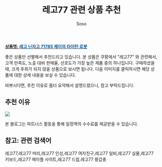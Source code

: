 ﻿---
layout: post
title:  "레고77 관련 상품 추천"
author: Soso
categories: [ 출산 / 육아]
tags: [레고77,레고77 머리,레고77 인성,레고77 여자친구,레고77 일비,레고77 실물,레고77 키보드,레고77 메이플 사이트,레고77 드랍,레고77 황갑충]
image: https://ads-partners.coupang.com/image1/e0hLk7c117MItWwke71U77nTrE2iN0RLi39gXeAC_ICbEvKZCMyqnq876EFXydvwFdgXTyE-fvfgWQtYmHdUEE8D6vDOXvX-1ek3L-dcNSE_2NHLyGo_WTTfRvSqSk3BjSXOWWPgq85tMAJEeb5f9PvD1atVJqaKIa44-p3iGp2yDMP9KfKoVw5rKcN0cGkZgTX7VVQv1kL-fnGS4r0W0DuAQkXOp8u1XGS4-i5y2jMdCaI6Hq5t6vx4h_8Z2O8FZJI-opg-MHpru_vH5BuWx1GZh1T0QA== 
description: "쿠팡에서 레고77 관련 상품으로 가장 고객 선호도가 높은 제품 중 하나입니다."
---

<a href="https://link.coupang.com/re/AFFSDP?lptag=AF5673682&pageKey=6997055176&itemId=17145506878&vendorItemId=88463663450&traceid=V0-153-9178139561e0671a&requestid=20240201105449674319067880&token=31850B%7CGM"><b>상품명: <font color='#01579B'>레고 닌자고 71785 제이의 타이탄 로봇</font></b></a>

좋은 상품만 선별해서 추천드리고 있습니다.
본 상품은 쿠팡에서 "레고77" 와 관련해서, 고객 만족도, 노출 대비 판매율, 선호도가 가장 높은 제품 중의 하나입니다.
구매하셨을 때, 크게 후회가 되지 않을 상품으로 보시면 됩니다. 
다음 이미지를 클릭하시면 해당 상품에 대한 상세 내용을 보실 수 있습니다.

바쁘시다면, 추천 이유로 좀더 요약해서 설명드렸으니, 참고 부탁드립니다.

## 추천 이유 

<a href="https://link.coupang.com/re/AFFSDP?lptag=AF5673682&pageKey=6997055176&itemId=17145506878&vendorItemId=88463663450&traceid=V0-153-9178139561e0671a&requestid=20240201105449674319067880&token=31850B%7CGM"><img src="https://thumbnail6.coupangcdn.com/thumbnails/remote/q89/image/vendor_inventory/92e5/75380e9534664aab769d1ec6beff1c53bc94f9da883feffd5466fcefe157.jpg"></a> 

본 블로그는 파트너스 활동을 통해 일정액의 수수료를 제공받을 수 있습니다.

## 참고: 관련 검색어    
레고77,레고77 머리,레고77 인성,레고77 여자친구,레고77 일비,레고77 실물,레고77 키보드,레고77 메이플 사이트,레고77 드랍,레고77 황갑충